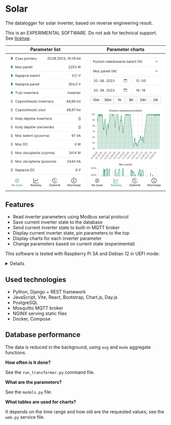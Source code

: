 # Solar

The datalogger for solar inverter, based on reverse engineering result.

This is an EXPERIMENTAL SOFTWARE. Do not ask for technical support. See
[license](LICENSE.md).

|    Parameter list    |   Parameter charts   |
| :------------------: | :------------------: |
| ![](assets/scr1.png) | ![](assets/scr2.png) |

## Features

- Read inverter parameters using Modbus serial protocol
- Save current inverter state to the database
- Send current inverter state to built-in MQTT broker
- Display current inverter state, pin parameters to the top
- Display charts for each inverter parameter
- Change parameters based on current state (experimental)

This software is tested with Raspberry Pi 3A and Debian 12 in UEFI mode:

<details>
<summary>Details</summary>

```
$ hostnamectl
 Static hostname: solar
       Icon name: computer-embedded
         Chassis: embedded
      Machine ID: (redacted)
         Boot ID: (redacted)
Operating System: Debian GNU/Linux 12 (bookworm)
          Kernel: Linux 6.1.0-10-arm64
    Architecture: arm64
 Hardware Vendor: Raspberry Pi Foundation
  Hardware Model: Raspberry Pi 3 Model A+
Firmware Version: UEFI Firmware v1.39

$ free
               total        used        free      shared  buff/cache   available
Mem:          412376      237984       12776       15372      186792      174392
Swap:        1048572       38912     1009660
```

</details>

## Used technologies

- Python, Django + REST framework
- JavaScript, Vite, React, Bootstrap, Chart.js, Day.js
- PostgreSQL
- Mosquitto MQTT broker
- NGINX serving static files
- Docker, Compose

## Database performance

The data is reduced in the background, using `avg` and `mode` aggregate
functions.

**How often is it done?**

See the `run_transformer.py` command file.

**What are the parameters?**

See the `models.py` file.

**What tables are used for charts?**

It depends on the time range and how old are the requested values; see the
`web.py` service file.
